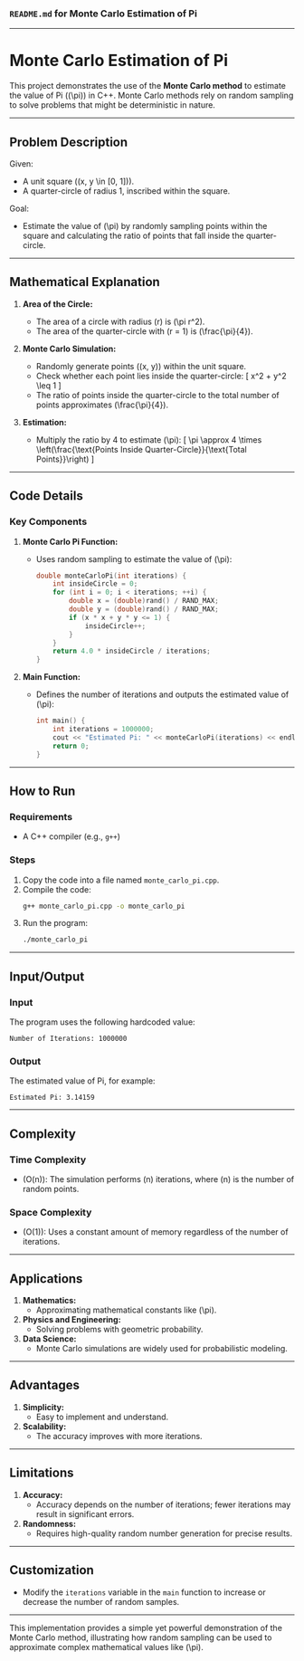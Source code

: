 ### `README.md` for Monte Carlo Estimation of Pi

---

# **Monte Carlo Estimation of Pi**

This project demonstrates the use of the **Monte Carlo method** to estimate the value of Pi (\(\pi\)) in C++. Monte Carlo methods rely on random sampling to solve problems that might be deterministic in nature.

---

## **Problem Description**

Given:
- A unit square (\(x, y \in [0, 1]\)).
- A quarter-circle of radius 1, inscribed within the square.

Goal:
- Estimate the value of \(\pi\) by randomly sampling points within the square and calculating the ratio of points that fall inside the quarter-circle.

---

## **Mathematical Explanation**

1. **Area of the Circle:**
   - The area of a circle with radius \(r\) is \(\pi r^2\).
   - The area of the quarter-circle with \(r = 1\) is \(\frac{\pi}{4}\).

2. **Monte Carlo Simulation:**
   - Randomly generate points \((x, y)\) within the unit square.
   - Check whether each point lies inside the quarter-circle:
     \[
     x^2 + y^2 \leq 1
     \]
   - The ratio of points inside the quarter-circle to the total number of points approximates \(\frac{\pi}{4}\).

3. **Estimation:**
   - Multiply the ratio by 4 to estimate \(\pi\):
     \[
     \pi \approx 4 \times \left(\frac{\text{Points Inside Quarter-Circle}}{\text{Total Points}}\right)
     \]

---

## **Code Details**

### **Key Components**

1. **Monte Carlo Pi Function:**
   - Uses random sampling to estimate the value of \(\pi\):
     ```cpp
     double monteCarloPi(int iterations) {
         int insideCircle = 0;
         for (int i = 0; i < iterations; ++i) {
             double x = (double)rand() / RAND_MAX;
             double y = (double)rand() / RAND_MAX;
             if (x * x + y * y <= 1) {
                 insideCircle++;
             }
         }
         return 4.0 * insideCircle / iterations;
     }
     ```

2. **Main Function:**
   - Defines the number of iterations and outputs the estimated value of \(\pi\):
     ```cpp
     int main() {
         int iterations = 1000000;
         cout << "Estimated Pi: " << monteCarloPi(iterations) << endl;
         return 0;
     }
     ```

---

## **How to Run**

### **Requirements**
- A C++ compiler (e.g., `g++`)

### **Steps**
1. Copy the code into a file named `monte_carlo_pi.cpp`.
2. Compile the code:
   ```bash
   g++ monte_carlo_pi.cpp -o monte_carlo_pi
   ```
3. Run the program:
   ```bash
   ./monte_carlo_pi
   ```

---

## **Input/Output**

### **Input**
The program uses the following hardcoded value:
```plaintext
Number of Iterations: 1000000
```

### **Output**
The estimated value of Pi, for example:
```plaintext
Estimated Pi: 3.14159
```

---

## **Complexity**

### **Time Complexity**
- \(O(n)\): The simulation performs \(n\) iterations, where \(n\) is the number of random points.

### **Space Complexity**
- \(O(1)\): Uses a constant amount of memory regardless of the number of iterations.

---

## **Applications**

1. **Mathematics:**
   - Approximating mathematical constants like \(\pi\).
2. **Physics and Engineering:**
   - Solving problems with geometric probability.
3. **Data Science:**
   - Monte Carlo simulations are widely used for probabilistic modeling.

---

## **Advantages**

1. **Simplicity:**
   - Easy to implement and understand.
2. **Scalability:**
   - The accuracy improves with more iterations.

---

## **Limitations**

1. **Accuracy:**
   - Accuracy depends on the number of iterations; fewer iterations may result in significant errors.
2. **Randomness:**
   - Requires high-quality random number generation for precise results.

---

## **Customization**

- Modify the `iterations` variable in the `main` function to increase or decrease the number of random samples.

---

This implementation provides a simple yet powerful demonstration of the Monte Carlo method, illustrating how random sampling can be used to approximate complex mathematical values like \(\pi\).